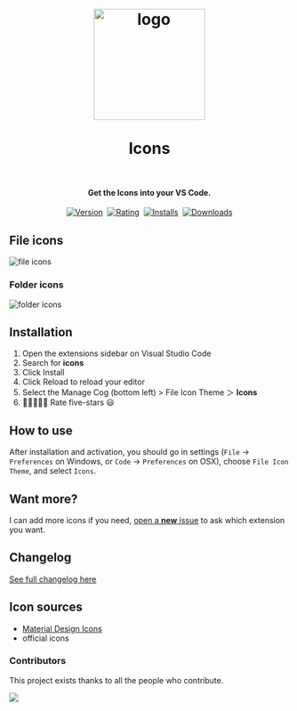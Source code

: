 <h1 align="center">
  <br>
    <img src="icon.png" alt="logo" width="200">
  <br><br>
  Icons
  <br>
  <br>
</h1>

<h4 align="center">Get the Icons into your VS Code.</h4>

<p align="center">
    <a href="https://marketplace.visualstudio.com/items?itemName=tal7aouy.icons"><img src="https://vsmarketplacebadges.dev/version-short/tal7aouy.icons.jpg?style=for-the-badge&colorA=252526&colorB=1B9AAA&label=VERSION" alt="Version"></a>&nbsp;
    <a href="https://marketplace.visualstudio.com/items?itemName=tal7aouy.icons"><img src="https://vsmarketplacebadges.dev/rating-short/tal7aouy.icons.jpg?style=for-the-badge&colorA=252526&colorB=1B9AAA&label=Rating" alt="Rating"></a>&nbsp;
    <a href="https://marketplace.visualstudio.com/items?itemName=tal7aouy.icons"><img src="https://vsmarketplacebadges.dev/installs-short/tal7aouy.icons.jpg?style=for-the-badge&colorA=252526&colorB=1B9AAA&label=Installs" alt="Installs"></a>&nbsp;
    <a href="https://marketplace.visualstudio.com/items?itemName=tal7aouy.icons"><img src="https://vsmarketplacebadges.dev/downloads-short/tal7aouy.icons.jpg?style=for-the-badge&colorA=252526&colorB=1B9AAA&label=Downloads" alt="Downloads"></a>
</p>

## File icons

<img src="./images/fileIcons.png" alt="file icons">

### Folder icons

<img src="./images/folderIcons.png" alt="folder icons">

## Installation

1. Open the extensions sidebar on Visual Studio Code
1. Search for **icons**
1. Click Install
1. Click Reload to reload your editor
1. Select the Manage Cog (bottom left) > File Icon Theme ＞ **Icons**
1. 🌟🌟🌟🌟🌟 Rate five-stars 😃

## How to use

After installation and activation, you should go in settings (`File` → `Preferences` on Windows, or `Code` → `Preferences` on OSX), choose `File Icon Theme`, and select `Icons`.

## Want more?

I can add more icons if you need, [open a **new** issue](https://github.com/tal7aouy/vscode-icons/issues) to ask which extension you want.

## Changelog

[See full changelog here](https://github.com/tal7aouy/vscode-icons/blob/master/CHANGELOG.md)

## Icon sources

- [Material Design Icons](https://materialdesignicons.com/)
- official icons

### Contributors

This project exists thanks to all the people who contribute.

<a href="https://github.com/tal7aouy/vscode-icons/graphs/contributors">
<img src="https://contrib.rocks/image?repo=tal7aouy/vscode-icons"/>

</a>
